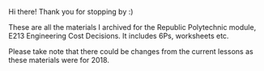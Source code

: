 Hi there! Thank you for stopping by :)

These are all the materials I archived for the Republic Polytechnic module, E213 Engineering Cost Decisions. It includes 6Ps, worksheets etc.

Please take note that there could be changes from the current lessons as these materials were for 2018.

